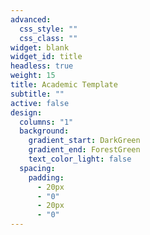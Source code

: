 ```yaml
---
advanced:
  css_style: ""
  css_class: ""
widget: blank
widget_id: title
headless: true
weight: 15
title: Academic Template
subtitle: ""
active: false
design:
  columns: "1"
  background:
    gradient_start: DarkGreen
    gradient_end: ForestGreen
    text_color_light: false
  spacing:
    padding:
      - 20px
      - "0"
      - 20px
      - "0"
---
```

